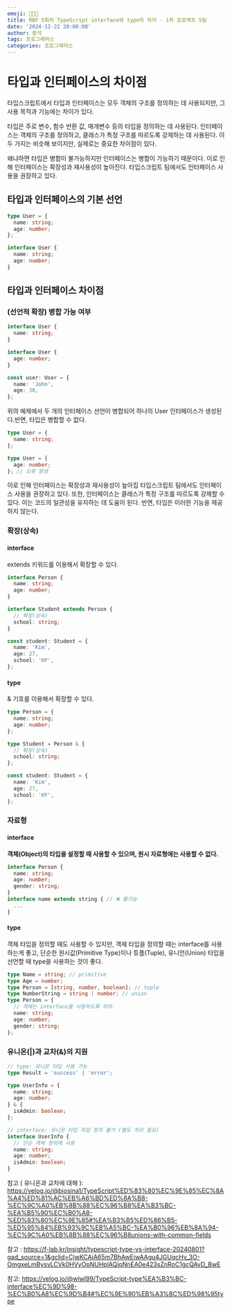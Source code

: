```yaml
---
emoji: 👨🏻‍💻
title: RBF 5회차 TypeScript interface와 type의 차이 - 1차 프로젝트 5팀
date: '2024-12-22 20:00:00'
author: 중석
tags: 프로그래머스
categories: 프로그래머스
---
```


# 타입과 인터페이스의 차이점

타입스크립트에서 타입과 인터페이스는 모두 객체의 구조를 정의하는 데 사용되지만, 그 사용 목적과 기능에는 차이가 있다.

타입은 주로 변수, 함수 반환 값, 매개변수 등의 타입을 정의하는 데 사용된다.
인터페이스는 객체의 구조를 정의하고, 클래스가 특정 구조를 따르도록 강제하는 데 사용된다.
이 두 가지는 비슷해 보이지만, 실제로는 중요한 차이점이 있다.

왜냐하면 타입은 병합이 불가능하지만 인터페이스는 병합이 가능하기 때문이다.
이로 인해 인터페이스는 확장성과 재사용성이 높아진다.
타입스크립트 팀에서도 인터페이스 사용을 권장하고 있다.

## 타입과 인터페이스의 기본 선언

```ts
type User = {
  name: string;
  age: number;
};

interface User {
  name: string;
  age: number;
}
```

## 타입과 인터페이스 차이점

### (선언적 확장) 병합 가능 여부

```ts
interface User {
  name: string;
}

interface User {
  age: number;
}

const user: User = {
  name: 'John',
  age: 30,
};
```

위의 예제에서 두 개의 인터페이스 선언이 병합되어 하나의 User 인터페이스가 생성된다.반면, 타입은 병합할 수 없다.

```ts
type User = {
  name: string;
};

type User = {
  age: number;
}; // 오류 발생
```

이로 인해 인터페이스는 확장성과 재사용성이 높아집 타입스크립트 팀에서도 인터페이스 사용을 권장하고 있다.
또한, 인터페이스는 클래스가 특정 구조를 따르도록 강제할 수 있다. 이는 코드의 일관성을 유지하는 데 도움이 된다. 반면, 타입은 이러한 기능을 제공하지 않는다.

### 확장(상속)

#### interface

extends 키워드를 이용해서 확장할 수 있다.

```ts
interface Person {
  name: string;
  age: number;
}

interface Student extends Person {
  // 확장(상속)
  school: string;
}

const student: Student = {
  name: 'Kim',
  age: 27,
  school: 'HY',
};
```

#### type

& 기호를 이용해서 확장할 수 있다.

```ts
type Person = {
  name: string;
  age: number;
};

type Student = Person & {
  // 확장(상속)
  school: string;
};

const student: Student = {
  name: 'Kim',
  age: 27,
  school: 'HY',
};
```

### 자료형

#### interface

**객체(Object)의 타입을 설정할 때 사용할 수 있으며, 원시 자료형에는 사용할 수 없다.**

```ts
interface Person {
  name: string;
  age: number;
  gender: string;
}
interface name extends string { // ❌ 불가능
  ...
}

```

#### type

객체 타입을 정의할 때도 사용할 수 있지만, 객체 타입을 정의할 때는 interface를 사용하는게 좋고,
단순한 원시값(Primitive Type)이나 튜플(Tuple), 유니언(Union) 타입을 선언할 때 type을 사용하는 것이 좋다.

```ts
type Name = string; // primitive
type Age = number;
type Person = [string, number, boolean]; // tuple
type NumberString = string | number; // union
type Person = {
  // 객체는 interface를 사용하도록 하자.
  name: string;
  age: number;
  gender: string;
};
```

### 유니온(|)과 교차(&)의 지원

```ts
// type: 유니온 타입 사용 가능
type Result = 'success' | 'error';

type UserInfo = {
  name: string;
  age: number;
} & {
  isAdmin: boolean;
};

// interface: 유니온 타입 직접 정의 불가 (별도 처리 필요)
interface UserInfo {
  // 단순 객체 정의에 사용
  name: string;
  age: number;
  isAdmin: boolean;
}
```

참고 ( 유니온과 교차에 대해 ): https://velog.io/@biosina1/TypeScript%ED%83%80%EC%9E%85%EC%8A%A4%ED%81%AC%EB%A6%BD%ED%8A%B8-%EC%9C%A0%EB%8B%88%EC%96%B8%EA%B3%BC-%EA%B5%90%EC%B0%A8-%ED%83%80%EC%9E%85#%EA%B3%B5%ED%86%B5-%ED%95%84%EB%93%9C%EB%A5%BC-%EA%B0%96%EB%8A%94-%EC%9C%A0%EB%8B%88%EC%96%B8unions-with-common-fields

참고 : https://f-lab.kr/insight/typescript-type-vs-interface-20240801?gad_source=1&gclid=CjwKCAiA65m7BhAwEiwAAgu4JGUqcHv_3O-OmgxeLmBysvLCVk0HVyOpNUHplAQiqNnEA0e423sZnRoC1gcQAvD_BwE

참고: https://velog.io/@wlwl99/TypeScript-type%EA%B3%BC-interface%EC%9D%98-%EC%B0%A8%EC%9D%B4#%EC%9E%90%EB%A3%8C%ED%98%95type

```toc

```

